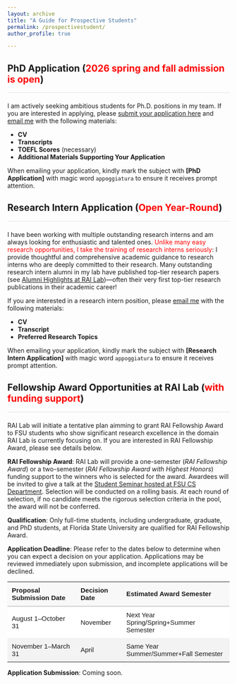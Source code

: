 ```yaml
---
layout: archive
title: "A Guide for Prospective Students"
permalink: /prospectivestudent/
author_profile: true

---
```


## PhD Application (<span style="color:red">2026 spring and fall admission is open</span>)
<hr style="border: 0; height: 1px; background: #e0e0e0; margin-top: 0.5em; margin-bottom: 1.5em;">

I am actively seeking ambitious students for Ph.D. positions in my team. If you are interested in applying, please [submit your application here](https://www.cs.fsu.edu/admissions/graduate-admissions/) and [email me](mailto:yd24f@fsu.edu) with the following materials:

- **CV**
- **Transcripts**
- **TOEFL Scores** (necessary)
- **Additional Materials Supporting Your Application**

When emailing your application, kindly mark the subject with **[PhD Application]** with magic word ``appoggiatura`` to ensure it receives prompt attention.


## Research Intern Application (<span style="color:red">Open Year-Round</span>)
<hr style="border: 0; height: 1px; background: #e0e0e0; margin-top: 0.5em; margin-bottom: 1.5em;">

I have been working with multiple outstanding research interns and am always looking for enthusiastic and talented ones. <span style="color:red">Unlike many easy research opportunities, I take the training of research interns seriously</span>: I provide thoughtful and comprehensive academic guidance to research interns who are deeply committed to their research. Many outstanding research intern alumni in my lab have published top-tier research papers (see [Alumni Highlights at RAI Lab](https://yushundong.github.io//students/))—often their very first top-tier research publications in their academic career!

If you are interested in a research intern position, please [email me](mailto:yd24f@fsu.edu) with the following materials:

- **CV**
- **Transcript**
- **Preferred Research Topics**

When emailing your application, kindly mark the subject with **[Research Intern Application]** with magic word ``appoggiatura`` to ensure it receives prompt attention.

## Fellowship Award Opportunities at RAI Lab (<span style="color:red">with funding support</span>)
<hr style="border: 0; height: 1px; background: #e0e0e0; margin-top: 0.5em; margin-bottom: 1.5em;">

RAI Lab will initiate a tentative plan aimming to grant RAI Fellowship Award to FSU students who show significant research excellence in the domain RAI Lab is currently focusing on. If you are interested in RAI Fellowship Award, please see details below.

**RAI Fellowship Award**: RAI Lab will provide a one-semester (_RAI Fellowship Award_) or a two-semester (_RAI Fellowship Award with Highest Honors_) funding support to the winners who is selected for the award. Awardees will be invited to give a talk at the [Student Seminar hosted at FSU CS Department](https://www.cs.fsu.edu/seminars/). Selection will be conducted on a rolling basis. At each round of selection, if no candidate meets the rigorous selection criteria in the pool, the award will not be conferred.

**Qualification**: Only full-time students, including undergraduate, graduate, and PhD students, at Florida State University are qualified for RAI Fellowship Award.

**Application Deadline**: Please refer to the dates below to determine when you can expect a decision on your application. Applications may be reviewed immediately upon submission, and incomplete applications will be declined.

<!-- begin custom styled table -->
<table style="border-collapse: collapse; width: 100%; font-family: sans-serif; font-size: 15px;">
  <thead>
    <tr style="background-color: #f8f8f8; text-align: left;">
      <th style="padding: 10px; border-bottom: 2px solid #ccc;">Proposal Submission Date</th>
      <th style="padding: 10px; border-bottom: 2px solid #ccc;">Decision Date</th>
      <th style="padding: 10px; border-bottom: 2px solid #ccc;">Estimated Award Semester</th>
    </tr>
  </thead>
  <tbody>
    <tr style="background-color: #ffffff;">
      <td style="padding: 10px;">August 1–October 31</td>
      <td style="padding: 10px;">November</td>
      <td style="padding: 10px;">Next Year Spring/Spring+Summer Semester</td>
    </tr>
    <tr style="background-color: #f3f3f3;">
      <td style="padding: 10px;">November 1–March 31</td>
      <td style="padding: 10px;">April</td>
      <td style="padding: 10px;">Same Year Summer/Summer+Fall Semester</td>
    </tr>
  </tbody>
</table>
<!-- end table -->


**Application Submission**: Coming soon.


